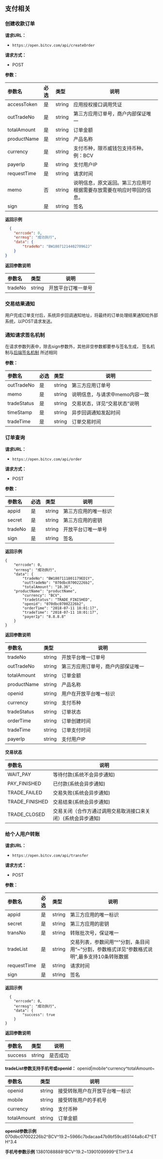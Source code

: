 ## 支付相关

### 创建收款订单

**请求URL：** 
- ` https://open.bitcv.com/api/createOrder `

**请求方式：**
- POST 

**参数：** 

|参数名|必选|类型|说明|
|:----    |:---|:----- |-----   |
|accessToken |是  |string |应用授权接口调用凭证   |
|outTradeNo |是  |string |第三方应用订单号，商户内部保证唯一   |
|totalAmount     |是  |string | 订单金额    |
|productName     |是 |string | 产品名称    | 
|currency     |是  |string | 支付币种，限币威钱包支持币种。例：BCV  |
|payerIp     |是  |string | 支付用户IP    |
|requestTime     |是  |string | 请求时间    |
|memo     |否  |string | 说明信息，原文返回。第三方应用可根据需要存放需要在响应时带回的信息。|
|sign     |是  |string | 签名    |

 **返回示例**

```  JSON
  {
    "errcode": 0,
    "errmsg": "成功执行",
    "data": {
        "tradeNo": "BW1807121440270962J"
    }
}
```

 **返回参数说明** 

|参数名|类型|说明|
|:-----  |:-----|-----|
|tradeNo |string   |开放平台订唯一单号  |


### 交易结果通知

用户完成订单支付后，系统异步回调通知地址，将最终的订单处理结果通知给外部系统，以POST请求发送。

### 通知请求签名机制

在请求参数列表中，除去sign参数外，其他非空参数都要参与签名生成， 签名机制与[后端签名机制](./sign.md) 所述相同

**参数：** 

|参数名|必选|类型|说明|
|:----    |:---|:----- |-----   |
|outTradeNo |是  |string |第三方应用订单号   |
|memo |是  |string | 说明信息，与请求中memo内容一致    |
|tradeStatus |是  |string |交易状态，详见“交易状态”说明|
|timeStamp     |是  |string | 异步回调通知发起时间    |
|tradeTime     |是  |string | 订单交易时间    |


### 订单查询

**请求URL：** 
- ` https://open.bitcv.com/api/order `
  
**请求方式：**
- POST 

**参数：** 

|参数名|必选|类型|说明|
|:----    |:---|:----- |-----   |
|appid |是  |string |第三方应用的唯一标识   |
|secret |是  |string | 第三方应用的密钥    |
|tradeNo |是  |string |开放平台订唯一单号|
|sign     |是  |string | 签名    |

 **返回示例**

``` 
{
    "errcode": 0,
    "errmsg": "成功执行",
    "data": {
        "tradeNo": "BW1807111801179ED1Y",
        "outTradeNo": "070dbc07002226b2",
        "totalAmount": "10.36",
	"productName": "productName",
        "currency": "BCV",
        "tradeStatus": "TRADE_FINISHED",
        "openid": "070dbc07002226b2",
        "orderTime": "2018-07-11 18:01:17",
        "tradeTime": "2018-07-11 18:01:17",
        "payerIp": "8.8.8.8"
    }
}
```

 **返回参数说明** 

|参数名|类型|说明|
|:-----  |:-----|-----                           |
|tradeNo |string   |开放平台唯一订单号  |
|outTradeNo |string   |第三方应用订单号，商户内部保证唯一  |
|totalAmount     |string | 订单金额    |
|productName     |string | 产品名称    |
|openid     |string | 用户在开放平台唯一标识    |
|currency     |string | 支付币种    |
|tradeStatus |string |订单状态   |
|orderTime |string |订单创建时间   |
|tradeTime |string |订单支付时间   |
|payerIp     |string | 支付用户IP    |

 **交易状态** 

|参数名|说明|
|:-----  |-----                           |
|WAIT_PAY  |等待付款(系统不会异步通知)  |
|PAY_FINISHED |已付款(系统会异步通知) |
|TRADE_FAILED |交易失败(系统会异步通知)  |
|TRADE_FINISHED |交易结束(系统会异步通知)  |
|TRADE_CLOSED |交易关闭（合作方通过调用交易取消接口来关闭）(系统会异步通知) |



### 给个人用户转账

**请求URL：** 
- ` https://open.bitcv.com/api/transfer `
  
**请求方式：**
- POST 

**参数：** 

|参数名|必选|类型|说明|
|:----    |:---|:----- |-------   |
|appid |是  |string | 第三方应用的唯一标识    |
|secret |是  |string | 第三方应用的密钥    |
|transNo |是  |string | 转账批次号，保证唯一    |
|tradeList     |是  |string | 交易列表，参数间用“^”分割，条目间用“~”分割，参数格式详见“参数格式说明”,最多支持10条转账数据   |
|requestTime     |是  |string | 请求时间    |
|sign     |是  |string | 签名    |

 **返回示例**

``` 
  {
    "errcode": 0,
    "errmsg": "成功执行",
    "data": {
        "success": true
    }
}
```

 **返回参数说明** 

|参数名|类型|说明|
|:-----  |:-----|-----                           |
|success |string   |是否成功  |

**tradeList参数支持手机号或openid：** openid|mobile^currency^totalAmount~

|参数名|类型|说明|
|:-----  |:-----|-----                           |
|openid |string   |接受转账用户在开放平台唯一标识  |
|mobile |string   |接受转账用户的手机号  |
|currency |string   |支付币种  |
|totalAmount |string   |订单金额  |

 **openid参数示例**
 070dbc07002226b2^BCV^19.2~5966c7bdacaa47b9bf59ca85144a8c47^ETH^3.4

 **手机号参数示例**
 13801088888^BCV^19.2~13901099999^ETH^3.4



